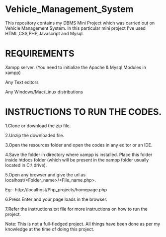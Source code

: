 # Vehicle_Management_System
This repository contains my DBMS Mini Project which was carried out on Vehicle Management System. In this particular mini project I've used HTML,CSS,PHP,Javascript and Mysql. 

# REQUIREMENTS
Xampp server. (You need to initialize the Apache & Mysql Modules in xampp)

Any Text editors 

Any Windows/Mac/Linux distributions

# INSTRUCTIONS TO RUN THE CODES.
1.Clone or download the zip file.

2.Unzip the downloaded file.

3.Open the resources folder and open the codes in any editor or an IDE.

4.Save the folder in directory where xampp is installed. Place this folder inside htdocs folder (which will be present in the xampp folder usually located in C:\ drive).

5.Open any browser and give the url as localhost/<Folder_name>/<File_name.php>.

Eg:- http://localhost/Php_projects/homepage.php

6.Press Enter and your page loads in the browser.

7.Refer the instructions.txt file for more instructions on how to run the project.


Note: This is not a full-fledged project. All things have been done as per my knowledge at the time of doing this project.
